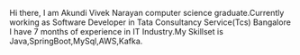Hi there, I am Akundi Vivek Narayan computer science graduate.Currently working as Software Developer in Tata Consultancy Service(Tcs) Bangalore I have 7 months of 
experience in IT Industry.My Skillset is Java,SpringBoot,MySql,AWS,Kafka.
